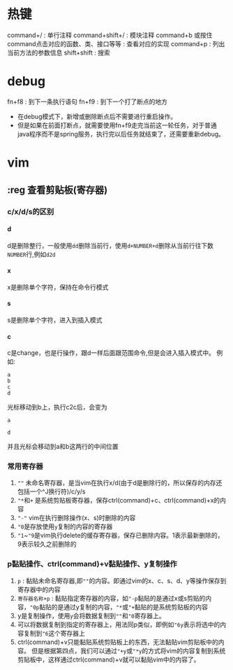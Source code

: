 # 热键
command+/ : 单行注释
command+shift+/ : 模块注释
command+b 或按住command点击对应的函数、类、接口等等 : 查看对应的实现
command+p : 列出当前方法的参数信息
shift+shift : 搜索

# debug
fn+f8 : 到下一条执行语句
fn+f9 : 到下一个打了断点的地方
* 在debug模式下，新增或删除断点后不需要进行重启操作。
* 但是如果在前面打断点，就需要使用fn+f9走完当前这一轮任务，对于普通java程序而不是spring服务，执行完以后任务就结束了，还需要重新debug。

# vim
## :reg 查看剪贴板(寄存器)

### c/x/d/s的区别
#### d
d是删除整行，一般使用`dd`删除当前行，使用`d+NUMBER+d`删除从当前行往下数`NUMBER`行,例如`d2d`
#### x
 x是删除单个字符，保持在命令行模式
#### s
 s是删除单个字符，进入到插入模式
#### c
 c是change，也是行操作，跟d一样后面跟范围命令,但是会进入插入模式中。
 例如:
 ```
 a
 b
 c
 d
 ```
 光标移动到b上，执行c2c后，会变为
 ```
 a
 
 d
 ```
 并且光标会移动到a和b这两行的中间位置

### 常用寄存器
1.  `""` 未命名寄存器，是当vim在执行x/d(由于d是删除行的，所以保存的内存还包括一个^J换行符)/c/y/s
2.  `"*`和`+` 是系统剪贴板寄存器，保存ctrl(command)+c、ctrl(command)+x的内容
3.  `"-"` vim在执行删除操作(x、s)时删除的内容
4.  `"0`是存放使用`y`复制的内容的寄存器
5.  `"1`~`"9`是vim执行delete的缓存寄存器，保存已删除内容。1表示最新删除的，9表示较久之前删除的


### p黏贴操作、ctrl(command)+v黏贴操作、y复制操作
1. `p` : 黏贴未命名寄存器,即`""`的内容。即通过vim的x、c、s、d、y等操作保存到寄存器中的内容
2. `寄存器名称+p` : 黏贴指定寄存器的内容，如`"-p`黏贴的是通过x或s剪贴的内容，`"0p`黏贴的是通过y复制的内容，`"*`或`"+`黏贴的是系统剪贴板的内容
3. y是复制操作，使用`y`会将数据复制到`""`和`"0`寄存器上。
4. 可以将数据复制到指定的寄存器上，用法同p类似，即例如`"6y`表示将选中的内容复制到`"6`这个寄存器上
5. ctrl(command)+v只能黏贴系统剪贴板上的东西，无法黏贴vim剪贴板中的内容。
    但是根据第四点，我们可以通过`"+y`或`"*y`的方式将vim的内容复制到系统剪贴板中，这样通过ctrl(command)+v就可以黏贴vim中的内容了。



